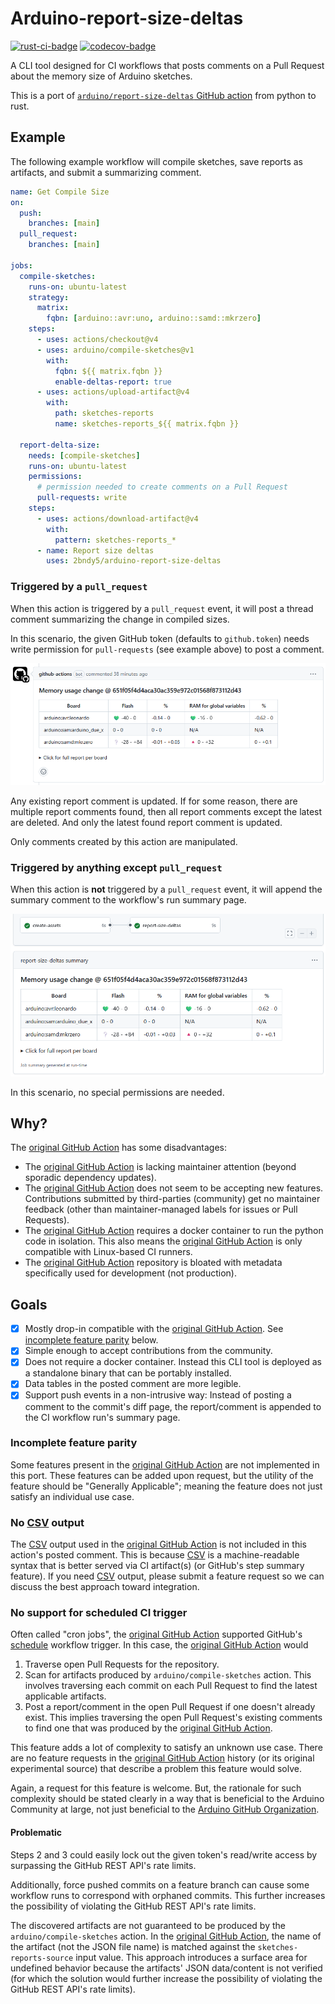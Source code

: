 <!-- markdownlint-disable MD033 -->
# Arduino-report-size-deltas

[![rust-ci-badge]][rust-ci-runs] [![codecov-badge]][codecov-link]

[rust-ci-badge]: https://github.com/2bndy5/arduino-report-size-deltas/actions/workflows/rust.yml/badge.svg
[rust-ci-runs]: https://github.com/2bndy5/arduino-report-size-deltas/actions/workflows/rust.yml
[codecov-badge]: https://codecov.io/github/2bndy5/arduino-report-size-deltas/graph/badge.svg?token=W9SAQIH91A
[codecov-link]: https://codecov.io/github/2bndy5/arduino-report-size-deltas

A CLI tool designed for CI workflows that posts comments on a Pull Request about the memory size of Arduino sketches.

This is a port of [`arduino/report-size-deltas` GitHub action][original GitHub Action] from python to rust.

[original GitHub Action]: https://github.com/arduino/report-size-deltas

## Example

The following example workflow will compile sketches, save reports as artifacts, and submit a summarizing comment.

```yml
name: Get Compile Size
on:
  push:
    branches: [main]
  pull_request:
    branches: [main]

jobs:
  compile-sketches:
    runs-on: ubuntu-latest
    strategy:
      matrix:
        fqbn: [arduino::avr:uno, arduino::samd::mkrzero]
    steps:
      - uses: actions/checkout@v4
      - uses: arduino/compile-sketches@v1
        with:
          fqbn: ${{ matrix.fqbn }}
          enable-deltas-report: true
      - uses: actions/upload-artifact@v4
        with:
          path: sketches-reports
          name: sketches-reports_${{ matrix.fqbn }}

  report-delta-size:
    needs: [compile-sketches]
    runs-on: ubuntu-latest
    permissions:
      # permission needed to create comments on a Pull Request
      pull-requests: write
    steps:
      - uses: actions/download-artifact@v4
        with:
          pattern: sketches-reports_*
      - name: Report size deltas
        uses: 2bndy5/arduino-report-size-deltas
```

### Triggered by a `pull_request`

When this action is triggered by a `pull_request` event,
it will post a thread comment summarizing the change in compiled sizes.

In this scenario, the given GitHub token (defaults to `github.token`) needs
write permission for `pull-requests` (see example above) to post a comment.

<picture>
  <source media="(prefers-color-scheme: dark)" srcset="examples/pr-comment-dark.png">
  <source media="(prefers-color-scheme: light)" srcset="examples/pr-comment-light.png">
  <img alt="(PR comment preview image not rendered)" src="examples/pr-comment-light.png">
</picture>

Any existing report comment is updated.
If for some reason, there are multiple report comments found, then
all report comments except the latest are deleted.
And only the latest found report comment is updated.

Only comments created by this action are manipulated.

### Triggered by anything except `pull_request`

When this action is **not** triggered by a `pull_request` event,
it will append the summary comment to the workflow's run summary page.

<picture>
  <source media="(prefers-color-scheme: dark)" srcset="examples/step-summary-dark.png">
  <source media="(prefers-color-scheme: light)" srcset="examples/step-summary-light.png">
  <img alt="(Run summary preview image not rendered)" src="examples/step-summary-light.png">
</picture>

In this scenario, no special permissions are needed.

## Why?

The [original GitHub Action] has some disadvantages:

- The [original GitHub Action] is lacking maintainer attention (beyond sporadic dependency updates).
- The [original GitHub Action] does not seem to be accepting new features. Contributions submitted by third-parties (community) get no maintainer feedback (other than maintainer-managed labels for issues or Pull Requests).
- The [original GitHub Action] requires a docker container to run the python code in isolation. This also means the [original GitHub Action] is only compatible with Linux-based CI runners.
- The [original GitHub Action] repository is bloated with metadata specifically used for development (not production).

## Goals

- [x] Mostly drop-in compatible with the [original GitHub Action].
  See [incomplete feature parity](#incomplete-feature-parity) below.
- [x] Simple enough to accept contributions from the community.
- [x] Does not require a docker container.
  Instead this CLI tool is deployed as a standalone binary that can be portably installed.
- [x] Data tables in the posted comment are more legible.
- [x] Support push events in a non-intrusive way:
  Instead of posting a comment to the commit's diff page, the report/comment is appended to
  the CI workflow run's summary page.

### Incomplete feature parity

Some features present in the [original GitHub Action] are not implemented in this port.
These features can be added upon request, but the utility of the feature should be "Generally Applicable";
meaning the feature does not just satisfy an individual use case.

### No [CSV] output

The [CSV] output used in the [original GitHub Action] is not included in this action's posted comment.
This is because [CSV] is a machine-readable syntax that is better served via CI artifact(s) (or GitHub's step summary feature).
If you need [CSV] output, please submit a feature request so we can discuss the best approach toward integration.

[CSV]: https://en.wikipedia.org/wiki/Comma-separated_values

### No support for scheduled CI trigger

[schedule]: https://docs.github.com/en/actions/reference/events-that-trigger-workflows#schedule

Often called "cron jobs", the [original GitHub Action] supported GitHub's [schedule] workflow trigger.
In this case, the [original GitHub Action] would

1. Traverse open Pull Requests for the repository.
2. Scan for artifacts produced by `arduino/compile-sketches` action.
   This involves traversing each commit on each Pull Request to find the latest applicable artifacts.
3. Post a report/comment in the open Pull Request if one doesn't already exist.
   This implies traversing the open Pull Request's existing comments to find one that was
   produced by the [original GitHub Action].

This feature adds a lot of complexity to satisfy an unknown use case.
There are no feature requests in the [original GitHub Action] history (or its original experimental source)
that describe a problem this feature would solve.

Again, a request for this feature is welcome.
But, the rationale for such complexity should be stated clearly in a way that
is beneficial to the Arduino Community at large, not just beneficial to the
[Arduino GitHub Organization](https://github.com/arduino).

#### Problematic

Steps 2 and 3 could easily lock out the given token's read/write access by surpassing the
GitHub REST API's rate limits.

Additionally, force pushed commits on a feature branch can cause some workflow runs to
correspond with orphaned commits. This further increases the possibility of violating
the GitHub REST API's rate limits.

The discovered artifacts are not guaranteed to be produced by the `arduino/compile-sketches` action.
In the [original GitHub Action], the name of the artifact (not the JSON file name) is matched against the
`sketches-reports-source` input value.
This approach introduces a surface area for undefined behavior because the
artifacts' JSON data/content is not verified (for which the solution would further increase the
possibility of violating the GitHub REST API's rate limits).
